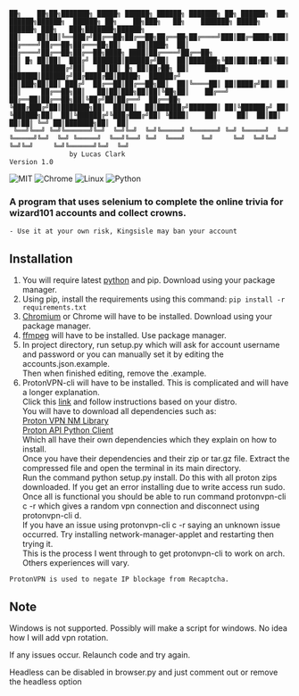 ```ascii
██╗    ██╗██╗███████╗ █████╗ ██████╗ ██████╗ ███████╗ ██╗ ██████╗  ██╗     ██████╗██████╗  ██████╗ ██╗    ██╗███╗   ██╗    ███████╗ █████╗ ██████╗ ███╗   ███╗███████╗██████╗ 
██║    ██║██║╚══███╔╝██╔══██╗██╔══██╗██╔══██╗██╔════╝███║██╔═████╗███║    ██╔════╝██╔══██╗██╔═══██╗██║    ██║████╗  ██║    ██╔════╝██╔══██╗██╔══██╗████╗ ████║██╔════╝██╔══██╗
██║ █╗ ██║██║  ███╔╝ ███████║██████╔╝██║  ██║███████╗╚██║██║██╔██║╚██║    ██║     ██████╔╝██║   ██║██║ █╗ ██║██╔██╗ ██║    █████╗  ███████║██████╔╝██╔████╔██║█████╗  ██████╔╝
██║███╗██║██║ ███╔╝  ██╔══██║██╔══██╗██║  ██║╚════██║ ██║████╔╝██║ ██║    ██║     ██╔══██╗██║   ██║██║███╗██║██║╚██╗██║    ██╔══╝  ██╔══██║██╔══██╗██║╚██╔╝██║██╔══╝  ██╔══██╗
╚███╔███╔╝██║███████╗██║  ██║██║  ██║██████╔╝███████║ ██║╚██████╔╝ ██║    ╚██████╗██║  ██║╚██████╔╝╚███╔███╔╝██║ ╚████║    ██║     ██║  ██║██║  ██║██║ ╚═╝ ██║███████╗██║  ██║
 ╚══╝╚══╝ ╚═╝╚══════╝╚═╝  ╚═╝╚═╝  ╚═╝╚═════╝ ╚══════╝ ╚═╝ ╚═════╝  ╚═╝     ╚═════╝╚═╝  ╚═╝ ╚═════╝  ╚══╝╚══╝ ╚═╝  ╚═══╝    ╚═╝     ╚═╝  ╚═╝╚═╝  ╚═╝╚═╝     ╚═╝╚══════╝╚═╝  ╚═╝
               by Lucas Clark                                                                                                 Version 1.0                                                                                                                                                               
```

![MIT](https://img.shields.io/badge/License-MIT-blue.svg?style=for-the-badge)
![Chrome](https://img.shields.io/badge/Google%20Chrome-4285F4?style=for-the-badge&logo=GoogleChrome&logoColor=white)
![Linux](https://img.shields.io/badge/Linux-FCC624?style=for-the-badge&logo=linux&logoColor=black)
![Python](https://img.shields.io/badge/python-3670A0?style=for-the-badge&logo=python&logoColor=ffdd54)

### A program that uses selenium to complete the online trivia for wizard101 accounts and collect crowns.

```
- Use it at your own risk, Kingsisle may ban your account
```

## Installation

1. You will require latest [python](https://wiki.archlinux.org/title/python) and pip. Download using your package manager.
2. Using pip, install the requirements using this command:
   `pip install -r requirements.txt`
3. [Chromium](https://wiki.archlinux.org/title/chromium) or Chrome will have to be installed. Download using your package manager.
4. [ffmpeg](https://wiki.archlinux.org/title/FFmpeg) will have to be installed. Use package manager.
4. In project directory, run setup.py which will ask for account username and password or you can manually set it by editing the accounts.json.example. \
Then when finished editing, remove the .example.
4. ProtonVPN-cli will have to be installed. This is complicated and will have a longer explanation. \
Click this [link](https://github.com/ProtonVPN/linux-cli) and follow instructions based on your distro. \
You will have to download all dependencies such as: \
[Proton VPN NM Library](https://github.com/ProtonVPN/protonvpn-nm-lib) \
[Proton API Python Client](https://github.com/ProtonMail/proton-python-client) \
Which all have their own dependencies which they explain on how to install. \
Once you have their dependencies and their zip or tar.gz file. Extract the compressed file and open the terminal in its main directory. \
Run the command python setup.py install. Do this with all proton zips downloaded. If you get an error installing due to write access run sudo. \
Once all is functional you should be able to run command protonvpn-cli c -r which gives a random vpn connection and disconnect using protonvpn-cli d. \
If you have an issue using protonvpn-cli c -r saying an unknown issue occurred. Try installing network-manager-applet and restarting then trying it. \
This is the process I went through to get protonvpn-cli to work on arch. Others experiences will vary.
```
ProtonVPN is used to negate IP blockage from Recaptcha.
```

## Note

Windows is not supported. Possibly will make a script for windows. No idea how I will add vpn rotation.

If any issues occur. Relaunch code and try again.

Headless can be disabled in browser.py and just comment out or remove the headless option